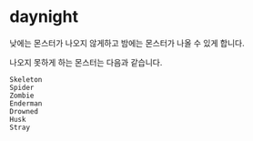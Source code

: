 # daynight
낮에는 몬스터가 나오지 않게하고 밤에는 몬스터가 나올 수 있게 합니다.

나오지 못하게 하는 몬스터는 다음과 같습니다.

    Skeleton
    Spider
    Zombie
    Enderman
    Drowned
    Husk
    Stray
